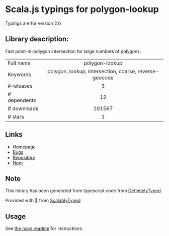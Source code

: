 
# Scala.js typings for polygon-lookup

Typings are for version 2.6

## Library description:
Fast point-in-polygon intersection for large numbers of polygons.

|                    |                 |
| ------------------ | :-------------: |
| Full name          | polygon-lookup |
| Keywords           | polygon, lookup, intersection, coarse, reverse-geocode |
| # releases         | 3 |
| # dependents       | 12 |
| # downloads        | 101567 |
| # stars            | 1 |

## Links
- [Homepage](https://github.com/pelias/polygon-lookup)
- [Bugs](https://github.com/pelias/polygon-lookup/issues)
- [Repository](https://github.com/pelias/polygon-lookup)
- [Npm](https://www.npmjs.com/package/polygon-lookup)
    


## Note
This library has been generated from typescript code from [DefinitelyTyped](https://definitelytyped.org).

Provided with :purple_heart: from [ScalablyTyped](https://github.com/oyvindberg/ScalablyTyped)

## Usage
See [the main readme](../../readme.md) for instructions.


